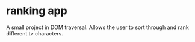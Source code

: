 # ranking app
A small project in DOM traversal. Allows the user to sort through and rank different tv characters.
